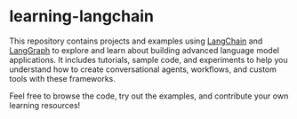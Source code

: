 # learning-langchain

This repository contains projects and examples using [LangChain](https://github.com/langchain-ai/langchain) and [LangGraph](https://github.com/langchain-ai/langgraph) to explore and learn about building advanced language model applications. It includes tutorials, sample code, and experiments to help you understand how to create conversational agents, workflows, and custom tools with these frameworks.

Feel free to browse the code, try out the examples, and contribute your own learning resources!